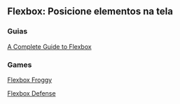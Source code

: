 <h2>Flexbox: Posicione elementos na tela</h2>

<h3>Guias</h3>

<a href="https://css-tricks.com/snippets/css/a-guide-to-flexbox/">A Complete Guide to Flexbox</a>

<h3>Games</h3>

<a href="https://flexboxfroggy.com/">Flexbox Froggy</a>

<a href="http://www.flexboxdefense.com/">Flexbox Defense</a>
